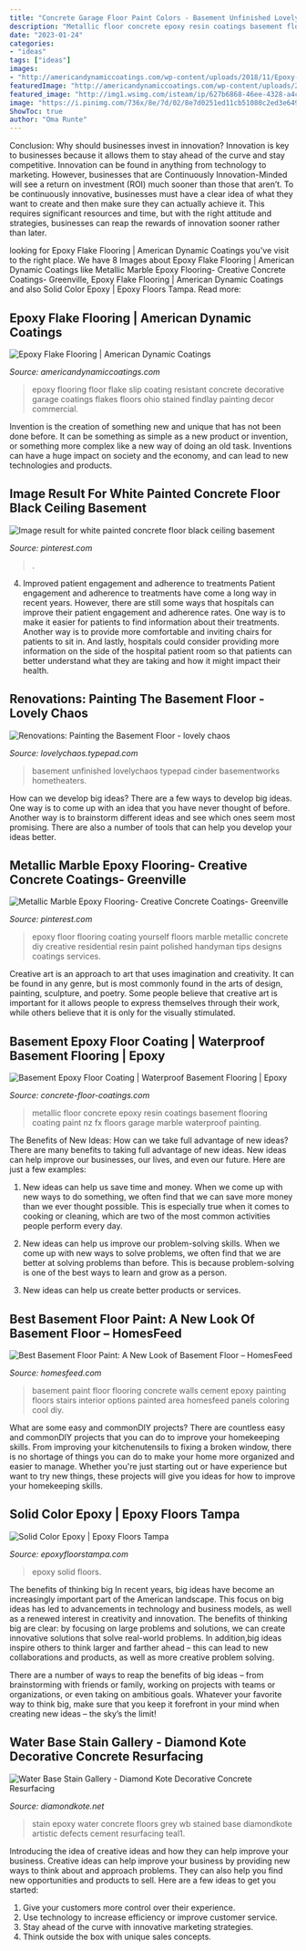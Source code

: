 ```yaml
---
title: "Concrete Garage Floor Paint Colors - Basement Unfinished Lovelychaos Typepad Cinder Basementworks Hometheaters"
description: "Metallic floor concrete epoxy resin coatings basement flooring coating paint nz fx floors garage marble waterproof painting"
date: "2023-01-24"
categories:
- "ideas"
tags: ["ideas"]
images:
- "http://americandynamiccoatings.com/wp-content/uploads/2018/11/Epoxy-Flake16_3.jpg"
featuredImage: "http://americandynamiccoatings.com/wp-content/uploads/2018/11/Epoxy-Flake16_3.jpg"
featured_image: "http://img1.wsimg.com/isteam/ip/627b6868-46ee-4328-a4cc-dee5118a4555/roller.jpg"
image: "https://i.pinimg.com/736x/8e/7d/02/8e7d0251ed11cb51080c2ed3e649c430.jpg"
ShowToc: true
author: "Oma Runte"
---
```



Conclusion: Why should businesses invest in innovation?
Innovation is key to businesses because it allows them to stay ahead of the curve and stay competitive. Innovation can be found in anything from technology to marketing. However, businesses that are Continuously Innovation-Minded will see a return on investment (ROI) much sooner than those that aren’t. To be continuously innovative, businesses must have a clear idea of what they want to create and then make sure they can actually achieve it. This requires significant resources and time, but with the right attitude and strategies, businesses can reap the rewards of innovation sooner rather than later.

	

		
looking for Epoxy Flake Flooring | American Dynamic Coatings you've visit to the right place. We have 8 Images about Epoxy Flake Flooring | American Dynamic Coatings like Metallic Marble Epoxy Flooring- Creative Concrete Coatings- Greenville, Epoxy Flake Flooring | American Dynamic Coatings and also Solid Color Epoxy | Epoxy Floors Tampa. Read more:
		
    
## Epoxy Flake Flooring | American Dynamic Coatings

<img loading=lazy src="http://americandynamiccoatings.com/wp-content/uploads/2018/11/Epoxy-Flake16_3.jpg" onerror="this.onerror=null;this.src='https://tse2.mm.bing.net/th?id=OIP.ELZ4W6gp31JHUGItRYvVaQHaFj&amp;pid=15.1';" alt="Epoxy Flake Flooring | American Dynamic Coatings">

_Source: americandynamiccoatings.com_

>epoxy flooring floor flake slip coating resistant concrete decorative garage coatings flakes floors ohio stained findlay painting decor commercial. 

	

Invention is the creation of something new and unique that has not been done before. It can be something as simple as a new product or invention, or something more complex like a new way of doing an old task. Inventions can have a huge impact on society and the economy, and can lead to new technologies and products.

    
## Image Result For White Painted Concrete Floor Black Ceiling Basement

<img loading=lazy src="https://i.pinimg.com/736x/8e/7d/02/8e7d0251ed11cb51080c2ed3e649c430.jpg" onerror="this.onerror=null;this.src='https://tse1.mm.bing.net/th?id=OIP.F56hVkGzHpNXALaRCDFAoAHaFX&amp;pid=15.1';" alt="Image result for white painted concrete floor black ceiling basement">

_Source: pinterest.com_

>. 

	

4) Improved patient engagement and adherence to treatments
Patient engagement and adherence to treatments have come a long way in recent years. However, there are still some ways that hospitals can improve their patient engagement and adherence rates. One way is to make it easier for patients to find information about their treatments. Another way is to provide more comfortable and inviting chairs for patients to sit in. And lastly, hospitals could consider providing more information on the side of the hospital patient room so that patients can better understand what they are taking and how it might impact their health.

    
## Renovations: Painting The Basement Floor - Lovely Chaos

<img loading=lazy src="https://lovelychaos.typepad.com/.a/6a0133f4eaebe0970b014e8c512d8f970d-600wi" onerror="this.onerror=null;this.src='https://tse2.mm.bing.net/th?id=OIP.rGa0StL2sZ8r_DAm74O8PQHaLE&amp;pid=15.1';" alt="Renovations: Painting the Basement Floor - lovely chaos">

_Source: lovelychaos.typepad.com_

>basement unfinished lovelychaos typepad cinder basementworks hometheaters. 

	

How can we develop big ideas?
There are a few ways to develop big ideas. One way is to come up with an idea that you have never thought of before. Another way is to brainstorm different ideas and see which ones seem most promising. There are also a number of tools that can help you develop your ideas better.

    
## Metallic Marble Epoxy Flooring- Creative Concrete Coatings- Greenville

<img loading=lazy src="https://i.pinimg.com/736x/0e/6c/7a/0e6c7a124189e09846139eb338dd632d.jpg" onerror="this.onerror=null;this.src='https://tse1.mm.bing.net/th?id=OIP.SzU4J9PLNBdOfSQ0Eb4SZgHaFj&amp;pid=15.1';" alt="Metallic Marble Epoxy Flooring- Creative Concrete Coatings- Greenville">

_Source: pinterest.com_

>epoxy floor flooring coating yourself floors marble metallic concrete diy creative residential resin paint polished handyman tips designs coatings services. 

	

Creative art is an approach to art that uses imagination and creativity. It can be found in any genre, but is most commonly found in the arts of design, painting, sculpture, and poetry. Some people believe that creative art is important for it allows people to express themselves through their work, while others believe that it is only for the visually stimulated.

    
## Basement Epoxy Floor Coating | Waterproof Basement Flooring | Epoxy

<img loading=lazy src="http://concrete-floor-coatings.com/wp-content/uploads/2018/06/marble-example-2.jpg" onerror="this.onerror=null;this.src='https://tse3.mm.bing.net/th?id=OIP.jIn2sjj8a54H2CHRARTj-AHaJ4&amp;pid=15.1';" alt="Basement Epoxy Floor Coating | Waterproof Basement Flooring | Epoxy">

_Source: concrete-floor-coatings.com_

>metallic floor concrete epoxy resin coatings basement flooring coating paint nz fx floors garage marble waterproof painting. 

	

The Benefits of New Ideas: How can we take full advantage of new ideas?
There are many benefits to taking full advantage of new ideas. New ideas can help improve our businesses, our lives, and even our future. Here are just a few examples:
1. New ideas can help us save time and money. When we come up with new ways to do something, we often find that we can save more money than we ever thought possible. This is especially true when it comes to cooking or cleaning, which are two of the most common activities people perform every day.

2. New ideas can help us improve our problem-solving skills. When we come up with new ways to solve problems, we often find that we are better at solving problems than before. This is because problem-solving is one of the best ways to learn and grow as a person.

3. New ideas can help us create better products or services.

    
## Best Basement Floor Paint: A New Look Of Basement Floor – HomesFeed

<img loading=lazy src="https://homesfeed.com/wp-content/uploads/2015/04/solvent-based-epoxy-paint-for-basement-floor-stairs-with-black-wood-panels.jpg" onerror="this.onerror=null;this.src='https://tse3.mm.bing.net/th?id=OIP.YRpb4HlWsaAAb0ChN-E3zgHaE7&amp;pid=15.1';" alt="Best Basement Floor Paint: A New Look of Basement Floor – HomesFeed">

_Source: homesfeed.com_

>basement paint floor flooring concrete walls cement epoxy painting floors stairs interior options painted area homesfeed panels coloring cool diy. 

	

What are some easy and commonDIY projects?
There are countless easy and commonDIY projects that you can do to improve your homekeeping skills. From improving your kitchenutensils to fixing a broken window, there is no shortage of things you can do to make your home more organized and easier to manage. Whether you're just starting out or have experience but want to try new things, these projects will give you ideas for how to improve your homekeeping skills.

    
## Solid Color Epoxy | Epoxy Floors Tampa

<img loading=lazy src="http://img1.wsimg.com/isteam/ip/627b6868-46ee-4328-a4cc-dee5118a4555/roller.jpg" onerror="this.onerror=null;this.src='https://tse2.mm.bing.net/th?id=OIP.AH6CLXlit3VPwXdWBGkAXAHaFj&amp;pid=15.1';" alt="Solid Color Epoxy | Epoxy Floors Tampa">

_Source: epoxyfloorstampa.com_

>epoxy solid floors. 

	

The benefits of thinking big
In recent years, big ideas have become an increasingly important part of the American landscape. This focus on big ideas has led to advancements in technology and business models, as well as a renewed interest in creativity and innovation.
The benefits of thinking big are clear: by focusing on large problems and solutions, we can create innovative solutions that solve real-world problems. In addition,big ideas inspire others to think larger and farther ahead – this can lead to new collaborations and products, as well as more creative problem solving.

There are a number of ways to reap the benefits of big ideas – from brainstorming with friends or family, working on projects with teams or organizations, or even taking on ambitious goals. Whatever your favorite way to think big, make sure that you keep it forefront in your mind when creating new ideas – the sky’s the limit!

    
## Water Base Stain Gallery - Diamond Kote Decorative Concrete Resurfacing

<img loading=lazy src="http://diamondkote.net/wp-content/uploads/2014/06/WB-Epoxy-Stain-4-1024x768.jpg" onerror="this.onerror=null;this.src='https://tse2.mm.bing.net/th?id=OIP.MSF0sqdQAJH_FiIyTAM3vgHaFj&amp;pid=15.1';" alt="Water Base Stain Gallery - Diamond Kote Decorative Concrete Resurfacing">

_Source: diamondkote.net_

>stain epoxy water concrete floors grey wb stained base diamondkote artistic defects cement resurfacing teal1. 

	

Introducing the idea of creative ideas and how they can help improve your business.
Creative ideas can help improve your business by providing new ways to think about and approach problems. They can also help you find new opportunities and products to sell. Here are a few ideas to get you started: 
1. Give your customers more control over their experience.
2. Use technology to increase efficiency or improve customer service.
3. Stay ahead of the curve with innovative marketing strategies.
4. Think outside the box with unique sales concepts.

